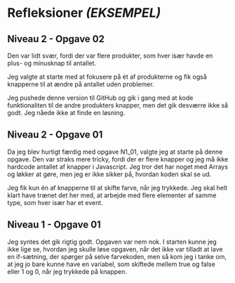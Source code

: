 # Refleksioner  *(EKSEMPEL)*

## Niveau 2 - Opgave 02

Den var lidt svær, fordi der var flere produkter, som hver især havde en plus- og minusknap til antallet.

Jeg valgte at starte med at fokusere på ét af produkterne og fik også knapperne til at ændre på antallet uden problemer.

Jeg pushede denne version til GitHub og gik i gang med at kode funktionaliten til de andre produkters knapper, men det gik desværre ikke så godt. Jeg nåede ikke at finde en løsning.

## Niveau 2 - Opgave 01

Da jeg blev hurtigt færdig med opgave N1_01, valgte jeg at starte på denne opgave. Den var straks mere tricky, fordi der er flere knapper og jeg må ikke hardcode antallet af knapper i Javascript. Jeg tror det har noget med Arrays og løkker at gøre, men jeg er ikke sikker på, hvordan koden skal se ud.

Jeg fik kun én af knapperne til at skifte farve, når jeg trykkede. Jeg skal helt klart have trænet det her med, at arbejde med flere elementer af samme type, som hver især har et event.

## Niveau 1 - Opgave 01

Jeg syntes det gik rigtig godt. Opgaven var nem nok. I starten kunne jeg ikke lige se, hvordan jeg skulle løse opgaven, når det ikke var tilladt at lave en if-sætning, der spørger på selve farvekoden, men så kom jeg i tanke om, at jeg jo bare kunne have en variabel, som skiftede mellem true og false eller 1 og 0, når jeg trykkede på knappen.